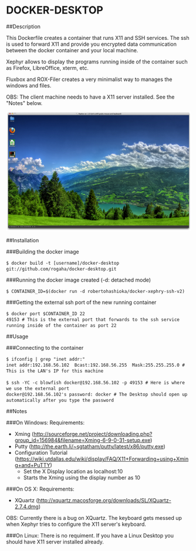 DOCKER-DESKTOP
==============

##Description

This Dockerfile creates a container that runs X11 and SSH services.
The ssh is used to forward X11 and provide you encrypted data
communication between the docker container and your local 
machine.

Xephyr allows to display the programs running inside of the
container such as Firefox, LibreOffice, xterm, etc. 

Fluxbox and ROX-Filer creates a very minimalist way to 
manages the windows and files.

OBS: The client machine needs to have a X11 server installed. See the "Notes" below. 

![Docker L](image/docker-desktop.png "Docker-Desktop")

##Installation


###Building the docker image

```
$ docker build -t [username]/docker-desktop git://github.com/rogaha/docker-desktop.git
```

###Running the docker image created (-d: detached mode)

```
$ CONTAINER_ID=$(docker run -d robertohashioka/docker-xephry-ssh-v2)
```

###Getting the external ssh port of the new running container 

```
$ docker port $CONTAINER_ID 22
49153 # This is the external port that forwards to the ssh service running inside of the container as port 22
```

##Usage

###Connecting to the container 

```
$ ifconfig | grep "inet addr:" 
inet addr:192.168.56.102  Bcast:192.168.56.255  Mask:255.255.255.0 # This is the LAN's IP for this machine

$ ssh -YC -c blowfish docker@192.168.56.102 -p 49153 # Here is where we use the external port
docker@192.168.56.102's password: docker # The Desktop should open up automatically after you type the password
```

##Notes

###On Windows:
Requirements:
- Xming (http://sourceforge.net/project/downloading.php?group_id=156984&filename=Xming-6-9-0-31-setup.exe)
- Putty (http://the.earth.li/~sgtatham/putty/latest/x86/putty.exe)
- Configuration Tutorial (https://wiki.utdallas.edu/wiki/display/FAQ/X11+Forwarding+using+Xming+and+PuTTY)
	- Set the X Display location as localhost:10
	- Starts the Xming using the display number as 10

###On OS X:
Requirements:
- XQuartz (http://xquartz.macosforge.org/downloads/SL/XQuartz-2.7.4.dmg)

OBS: Currently there is a bug on XQuartz. The keyboard gets messed up when Xephyr tries to configure the X11 server's keyboard.

###On Linux:
There is no requiment. If you have a Linux Desktop you should have X11 server installed already.